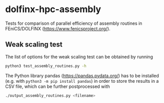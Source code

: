 dolfinx-hpc-assembly
====================

Tests for comparison of parallel efficiency of assembly routines in
FEniCS/DOLFINX (<https://www.fenicsproject.org/>).

Weak scaling test
-----------------

The list of options for the weak scaling test can be obtained by running
```bash
python3 test_assembly_routines.py -h
```

The Python library pandas (<https://pandas.pydata.org/>) has to be installed
(e.g. with `python3 -m pip install pandas`) in order to store the results in a CSV file,
which can be further postprocessed with
```bash
./output_assembly_routines.py <filename>
```

